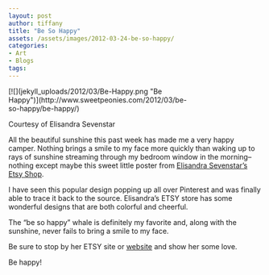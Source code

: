 ```yaml
---
layout: post
author: tiffany
title: "Be So Happy"
assets: /assets/images/2012-03-24-be-so-happy/
categories: 
- Art
- Blogs
tags: 
---
```


<div id="attachment_3656" style="width: 365px" class="wp-caption alignleft">[![](jekyll_uploads/2012/03/Be-Happy.png "Be Happy")](http://www.sweetpeonies.com/2012/03/be-so-happy/be-happy/)

Courtesy of Elisandra Sevenstar

</div>

All the beautiful sunshine this past week has made me a very happy camper. Nothing brings a smile to my face more quickly than waking up to rays of sunshine streaming through my bedroom window in the morning–nothing except maybe this sweet little poster from [Elisandra Sevenstar’s Etsy Shop](http://www.etsy.com/shop/sevenstar?utm_source=convo&utm_medium=trans_email&utm_campaign=convo_html&page=1).

I have seen this popular design popping up all over Pinterest and was finally able to trace it back to the source. Elisandra’s ETSY store has some wonderful designs that are both colorful and cheerful.

The “be so happy” whale is definitely my favorite and, along with the sunshine, never fails to bring a smile to my face.

Be sure to stop by her ETSY site or [website](http://elisandraillustration.wordpress.com/) and show her some love.

Be happy!